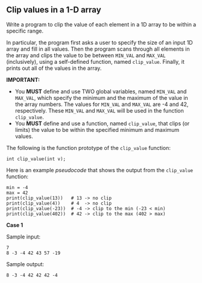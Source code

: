 ## Clip values in a 1-D array

Write a program to clip the value of each element in a 1D array to be within a specific range.

In particular, the program first asks a user to specify the size of an input 1D array and fill in all values. Then the program scans through all elements in the array and clips the value to be between `MIN_VAL` and `MAX_VAL` (inclusively), using a self-defined function, named `clip_value`. Finally, it prints out all of the values in the array.

**IMPORTANT:**

- You **MUST** define and use TWO global variables, named `MIN_VAL` and `MAX_VAL`, which specify the minimum and the maximum of the value in the array numbers. The values for `MIN_VAL` and `MAX_VAL` are -4 and 42, respectively. These `MIN_VAL` and `MAX_VAL` will be used in the function `clip_value`.
- You **MUST** define and use a function, named `clip_value`, that clips (or limits) the value to be within the specified minimum and maximum values. 

The following is the function prototype of the `clip_value` function:

```
int clip_value(int v);
```

Here is an example *pseudocode* that shows the output from the `clip_value` function:

```
min = -4
max = 42
print(clip_value(13))   # 13 -> no clip
print(clip_value(4))    # 4  -> no clip
print(clip_value(-23))  # -4 -> clip to the min (-23 < min)
print(clip_value(402))  # 42 -> clip to the max (402 > max)
```


**Case 1**

Sample input:

```
7
8 -3 -4 42 43 57 -19
```

Sample output:

```
8 -3 -4 42 42 42 -4 
```
